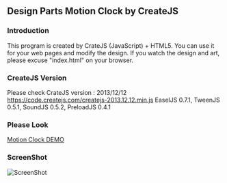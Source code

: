 ## Design Parts Motion Clock by CreateJS
### Introduction
This program is created by CrateJS (JavaScript) + HTML5. You can use it for your web pages and modify the design. If you watch the design and art, please excuse "index.html" on your browser.  
   
### CreateJS Version
Please check CrateJS version : 2013/12/12  
https://code.createjs.com/createjs-2013.12.12.min.js EaselJS 0.7.1, TweenJS 0.5.1, SoundJS 0.5.2, PreloadJS 0.4.1

### Please Look
[Motion Clock DEMO](http://okaal.html.xdomain.jp/logs/generative-art/createjs/clock/index.html)

### ScreenShot 
![ScreenShot](https://github.com/jirotubuyaki/CreateJS_clock/blob/master/screenshot.png)  

